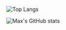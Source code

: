 ![Top Langs](https://github-readme-stats.vercel.app/api/top-langs/?username=maxmx03\&layout=donut-vertical&bg_color=30,e96443,904e95\&title_color=fff\&text_color=fff)

![Max's GitHub stats](https://github-readme-stats.vercel.app/api?username=maxmx03\&bg_color=30,e96443,904e95\&title_color=fff\&text_color=fff)
